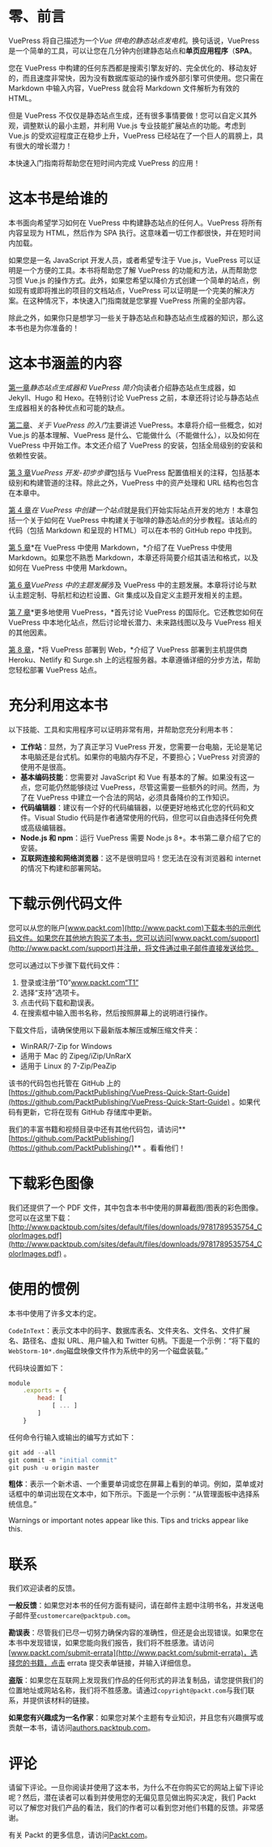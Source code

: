 # 零、前言

VuePress 将自己描述为一个*Vue 供电的静态站点发电机*。换句话说，VuePress 是一个简单的工具，可以让您在几分钟内创建静态站点和**单页应用程序**（**SPA**。

您在 VuePress 中构建的任何东西都是搜索引擎友好的、完全优化的、移动友好的，而且速度非常快，因为没有数据库驱动的操作或外部引擎可供使用。您只需在 Markdown 中输入内容，VuePress 就会将 Markdown 文件解析为有效的 HTML。

但是 VuePress 不仅仅是静态站点生成，还有很多事情要做！您可以自定义其外观，调整默认的最小主题，并利用 Vue.js 专业技能扩展站点的功能。考虑到 Vue.js 的受欢迎程度正在稳步上升，VuePress 已经站在了一个巨人的肩膀上，具有很大的增长潜力！

本快速入门指南将帮助您在短时间内完成 VuePress 的应用！

# 这本书是给谁的

本书面向希望学习如何在 VuePress 中构建静态站点的任何人。VuePress 将所有内容呈现为 HTML，然后作为 SPA 执行。这意味着一切工作都很快，并在短时间内加载。

如果您是一名 JavaScript 开发人员，或者希望专注于 Vue.js，VuePress 可以证明是一个方便的工具。本书将帮助您了解 VuePress 的功能和方法，从而帮助您习惯 Vue.js 的操作方式。此外，如果您希望以降价方式创建一个简单的站点，例如现有或即将推出的项目的文档站点，VuePress 可以证明是一个完美的解决方案。在这种情况下，本快速入门指南就是您掌握 VuePress 所需的全部内容。

除此之外，如果你只是想学习一些关于静态站点和静态站点生成器的知识，那么这本书也是为你准备的！

# 这本书涵盖的内容

[第一章](1.html)*静态站点生成器和 VuePress 简介*向读者介绍静态站点生成器，如 Jekyll、Hugo 和 Hexo。在特别讨论 VuePress 之前，本章还将讨论与静态站点生成器相关的各种优点和可能的缺点。

[第二章](2.html)、*关于 VuePress 的入门*主要讲述 VuePress。本章将介绍一些概念，如对 Vue.js 的基本理解、VuePress 是什么、它能做什么（不能做什么），以及如何在 VuePress 中开始工作。本文还介绍了 VuePress 的安装，包括全局级别的安装和依赖性安装。

[第 3 章](3.html)*VuePress 开发-初步步骤*包括与 VuePress 配置值相关的注释，包括基本级别和构建管道的注释。除此之外，VuePress 中的资产处理和 URL 结构也包含在本章中。

[第 4 章](4.html)*在 VuePress 中创建一个站点*就是我们开始实际站点开发的地方！本章包括一个关于如何在 VuePress 中构建关于咖啡的静态站点的分步教程。该站点的代码（包括 Markdown 和呈现的 HTML）可以在本书的 GitHub repo 中找到。

[第 5 章](5.html)*在 VuePress 中使用 Markdown，*介绍了在 VuePress 中使用 Markdown。如果您不熟悉 Markdown，本章还将简要介绍其语法和格式，以及如何在 VuePress 中使用 Markdown。

[第 6 章](6.html)*VuePress 中的主题发展*涉及 VuePress 中的主题发展。本章将讨论与默认主题定制、导航栏和边栏设置、Git 集成以及自定义主题开发相关的主题。

[第 7 章](7.html)*更多地使用 VuePress，*首先讨论 VuePress 的国际化。它还教您如何在 VuePress 中本地化站点，然后讨论增长潜力、未来路线图以及与 VuePress 相关的其他因素。

[第 8 章](8.html)，*将 VuePress 部署到 Web，*介绍了 VuePress 部署到主机提供商 Heroku、Netlify 和 Surge.sh 上的远程服务器。本章遵循详细的分步方法，帮助您轻松部署 VuePress 站点。

# 充分利用这本书

以下技能、工具和实用程序可以证明非常有用，并帮助您充分利用本书：

*   **工作站**：显然，为了真正学习 VuePress 开发，您需要一台电脑，无论是笔记本电脑还是台式机。如果你的电脑内存不足，不要担心；VuePress 对资源的使用不是很高。
*   **基本编码技能**：您需要对 JavaScript 和 Vue 有基本的了解。如果没有这一点，您可能仍然能够绕过 VuePress，尽管这需要一些额外的时间。然而，为了在 VuePress 中建立一个合法的网站，必须具备降价的工作知识。
*   **代码编辑器**：建议有一个好的代码编辑器，以便更好地格式化您的代码和文件。Visual Studio 代码是作者通常使用的代码，但您可以自由选择任何免费或高级编辑器。
*   **Node.js 和 npm**：运行 VuePress 需要 Node.js 8+。本书第二章介绍了它的安装。
*   **互联网连接和网络浏览器**：这不是很明显吗！您无法在没有浏览器和 internet 的情况下构建和部署网站。

# 下载示例代码文件

您可以从您的账户[www.packt.com](http://www.packt.com)下载本书的示例代码文件。如果您在其他地方购买了本书，您可以访问[www.packt.com/support](http://www.packt.com/support)并注册，将文件通过电子邮件直接发送给您。

您可以通过以下步骤下载代码文件：

1.  登录或注册“T0”www.packt.com“T1”
2.  选择“支持”选项卡。
3.  点击代码下载和勘误表。
4.  在搜索框中输入图书名称，然后按照屏幕上的说明进行操作。

下载文件后，请确保使用以下最新版本解压或解压缩文件夹：

*   WinRAR/7-Zip for Windows
*   适用于 Mac 的 Zipeg/iZip/UnRarX
*   适用于 Linux 的 7-Zip/PeaZip

该书的代码包也托管在 GitHub 上的[https://github.com/PacktPublishing/VuePress-Quick-Start-Guide](https://github.com/PacktPublishing/VuePress-Quick-Start-Guide) 。如果代码有更新，它将在现有 GitHub 存储库中更新。

我们的丰富书籍和视频目录中还有其他代码包，请访问**[https://github.com/PacktPublishing/](https://github.com/PacktPublishing/)** 。看看他们！

# 下载彩色图像

我们还提供了一个 PDF 文件，其中包含本书中使用的屏幕截图/图表的彩色图像。您可以在这里下载：[http://www.packtpub.com/sites/default/files/downloads/9781789535754_ColorImages.pdf](http://www.packtpub.com/sites/default/files/downloads/9781789535754_ColorImages.pdf) 。

# 使用的惯例

本书中使用了许多文本约定。

`CodeInText`：表示文本中的码字、数据库表名、文件夹名、文件名、文件扩展名、路径名、虚拟 URL、用户输入和 Twitter 句柄。下面是一个示例：“将下载的`WebStorm-10*.dmg`磁盘映像文件作为系统中的另一个磁盘装载。”

代码块设置如下：

```js
module
    .exports = {
        head: [
            [ ... ]
        ]
    }
```

任何命令行输入或输出的编写方式如下：

```js
git add --all
git commit -m "initial commit"
git push -u origin master

```

**粗体**：表示一个新术语、一个重要单词或您在屏幕上看到的单词。例如，菜单或对话框中的单词出现在文本中，如下所示。下面是一个示例：“从管理面板中选择系统信息。”

Warnings or important notes appear like this. Tips and tricks appear like this.

# 联系

我们欢迎读者的反馈。

**一般反馈**：如果您对本书的任何方面有疑问，请在邮件主题中注明书名，并发送电子邮件至`customercare@packtpub.com`。

**勘误表**：尽管我们已尽一切努力确保内容的准确性，但还是会出现错误。如果您在本书中发现错误，如果您能向我们报告，我们将不胜感激。请访问[www.packt.com/submit-errata](http://www.packt.com/submit-errata)，选择您的书籍，点击 errata 提交表单链接，并输入详细信息。

**盗版**：如果您在互联网上发现我们作品的任何形式的非法复制品，请您提供我们的位置地址或网站名称，我们将不胜感激。请通过`copyright@packt.com`与我们联系，并提供该材料的链接。

**如果您有兴趣成为一名作家**：如果您对某个主题有专业知识，并且您有兴趣撰写或贡献一本书，请访问[authors.packtpub.com](http://authors.packtpub.com/)。

# 评论

请留下评论。一旦你阅读并使用了这本书，为什么不在你购买它的网站上留下评论呢？然后，潜在读者可以看到并使用您的无偏见意见做出购买决定，我们 Packt 可以了解您对我们产品的看法，我们的作者可以看到您对他们书籍的反馈。非常感谢。

有关 Packt 的更多信息，请访问[Packt.com](http://www.packt.com/)。